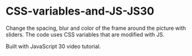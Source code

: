 # CSS-variables-and-JS-JS30

Change the spacing, blur and color of the frame around the picture with sliders.
The code uses CSS variables that are modified with JS.

Built with JavaScript 30 video tutorial.

